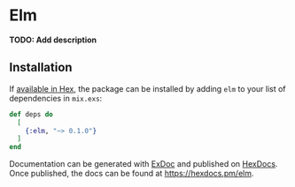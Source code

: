 # Elm

**TODO: Add description**

## Installation

If [available in Hex](https://hex.pm/docs/publish), the package can be installed
by adding `elm` to your list of dependencies in `mix.exs`:

```elixir
def deps do
  [
    {:elm, "~> 0.1.0"}
  ]
end
```

Documentation can be generated with [ExDoc](https://github.com/elixir-lang/ex_doc)
and published on [HexDocs](https://hexdocs.pm). Once published, the docs can
be found at <https://hexdocs.pm/elm>.

